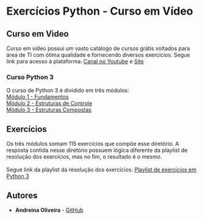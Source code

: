 # Exercícios Python - Curso em Vídeo

## Curso em Vìdeo

Curso em vídeo possui um vasto catálogo de cursos grátis voltados para área de TI com ótima qualidade e fornecendo diversos exercícios. Segue link para acesso à plataforma:
[Canal no Youtube](https://www.youtube.com/user/cursosemvideo) e [Site](https://www.cursoemvideo.com/)

### Curso Python 3

O curso de Python 3 é dividido em três módulos:
<br>[Módulo 1 - Fundamentos](https://www.youtube.com/watch?v=S9uPNppGsGo&list=PLpwygc0AuGOXJ18fPwPNIeXvzKid_AUkm)
<br>[Módulo 2 - Estruturas de Controle](https://www.youtube.com/watch?v=nJkVHusJp6E&list=PLCKfaoRJSWVtmyzLfMsW7VYGAaVVRJh3w)
<br>[Módulo 3 - Estruturas Compostas](https://www.youtube.com/watch?v=0LB3FSfjvao&list=PLHz_AreHm4dksnH2jVTIVNviIMBVYyFnH)

## Exercícios

Os três módulos somam 115 exercícios que compõe esse diretório. A resposta contida nesse diretório possuem lógica diferente da playlist de resolução dos exercícios, mas no fim, o resultado é o mesmo.
<br><br>
Segue link da playlist da resolução dos exercícios: [Playlist de exercícios em Python 3](https://www.youtube.com/watch?v=nIHq1MtJaKs&list=PLHz_AreHm4dm6wYOIW20Nyg12TAjmMGT-)

## Autores

* **Andreina Oliveira** - [GitHub](https://github.com/andreinaoliveira)
